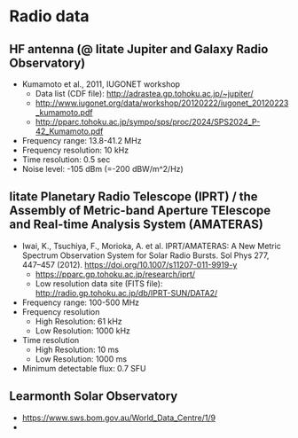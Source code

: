 # Radio data
## HF antenna (@ Iitate Jupiter and Galaxy Radio Observatory)
  - Kumamoto et al., 2011, IUGONET workshop
    - Data list (CDF file): http://adrastea.gp.tohoku.ac.jp/~jupiter/
    - http://www.iugonet.org/data/workshop/20120222/iugonet_20120223_kumamoto.pdf
    - http://pparc.tohoku.ac.jp/sympo/sps/proc/2024/SPS2024_P-42_Kumamoto.pdf
  - Frequency range: 13.8-41.2 MHz
  - Frequency resolution: 10 kHz
  - Time resolution: 0.5 sec
  - Noise level: -105 dBm (=-200 dBW/m^2/Hz)

## Iitate Planetary Radio Telescope (IPRT) / the Assembly of Metric-band Aperture TElescope and Real-time Analysis System (AMATERAS)
- Iwai, K., Tsuchiya, F., Morioka, A. et al. IPRT/AMATERAS: A New Metric Spectrum Observation System for Solar Radio Bursts. Sol Phys 277, 447–457 (2012). https://doi.org/10.1007/s11207-011-9919-y
  - https://pparc.gp.tohoku.ac.jp/research/iprt/
  - Low resolution data site (FITS file): http://radio.gp.tohoku.ac.jp/db/IPRT-SUN/DATA2/
- Frequency range: 100-500 MHz
- Frequency resolution
  - High Resolution: 61 kHz
  - Low Resolution: 1000 kHz
- Time resolution
  - High Resolution: 10 ms
  - Low Resolution: 1000 ms
- Minimum detectable flux: 0.7 SFU

## Learmonth Solar Observatory
- https://www.sws.bom.gov.au/World_Data_Centre/1/9
- 
